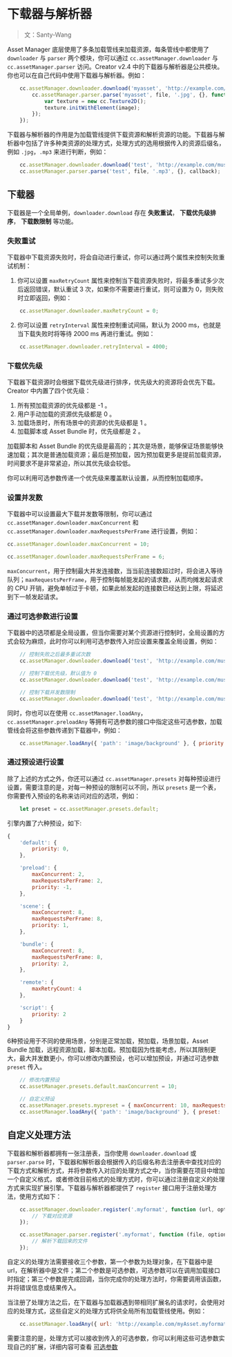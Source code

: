 # 下载器与解析器

> 文：Santy-Wang

Asset Manager 底层使用了多条加载管线来加载资源，每条管线中都使用了 `downloader` 与 `parser` 两个模块，你可以通过 `cc.assetManager.downloader` 与 `cc.assetManager.parser` 访问。Creator v2.4 中的下载器与解析器是公共模块。你也可以在自己代码中使用下载器与解析器。例如：

```js
    cc.assetManager.downloader.download('myasset', 'http://example.com/background.jpg', '.jpg', {}, function (err, file) {
        cc.assetManager.parser.parse('myasset', file, '.jpg', {}, function (err, image) {
            var texture = new cc.Texture2D();
            texture.initWithElement(image);
        });
    });
```

下载器与解析器的作用是为加载管线提供下载资源和解析资源的功能。下载器与解析器中包括了许多种类资源的处理方式，处理方式的选用根据传入的资源后缀名，例如 `.jpg`，`.mp3` 来进行判断，例如：

```js
    cc.assetManager.downloader.download('test', 'http://example.com/music.mp3', '.mp3', {}, callback);
    cc.assetManager.parser.parse('test', file, '.mp3', {}, callback);
```

## 下载器

下载器是一个全局单例，`downloader.download` 存在 **失败重试**， **下载优先级排序**， **下载数限制**  等功能。

### 失败重试

下载器中下载资源失败时，将会自动进行重试，你可以通过两个属性来控制失败重试机制：

1. 你可以设置 `maxRetryCount` 属性来控制当下载资源失败时，将最多重试多少次后返回错误，默认重试 3 次，如果你不需要进行重试，则可设置为 0，则失败时立即返回，例如：

```js
    cc.assetManager.downloader.maxRetryCount = 0;
```

2. 你可以设置 `retryInterval` 属性来控制重试间隔，默认为 2000 ms，也就是当下载失败时将等待 2000 ms 再进行重试。例如： 

```js
    cc.assetManager.downloader.retryInterval = 4000;
```

### 下载优先级

下载器下载资源时会根据下载优先级进行排序，优先级大的资源将会优先下载。 Creator 中内置了四个优先级：

1. 所有预加载资源的优先级都是 -1 。
2. 用户手动加载的资源优先级都是 0 。
3. 加载场景时，所有场景中的资源的优先级都是 1 。
4. 加载脚本或 Asset Bundle 时，优先级都是 2 。

加载脚本和 Asset Bundle 的优先级是最高的；其次是场景，能够保证场景能够快速加载；其次是普通加载资源；最后是预加载，因为预加载更多是提前加载资源，时间要求不是非常紧迫，所以其优先级会较低。

你可以利用可选参数传递一个优先级来覆盖默认设置，从而控制加载顺序。

### 设置并发数

下载器中可以设置最大下载并发数等限制，你可以通过 `cc.assetManager.downloader.maxConcurrent` 和 `cc.assetManager.downloader.maxRequestsPerFrame` 进行设置，例如：

```js
cc.assetManager.downloader.maxConcurrent = 10;

cc.assetManager.downloader.maxRequestsPerFrame = 6;
```
`maxConcurrent`，用于控制最大并发连接数，当当前连接数超过时，将会进入等待队列；`maxRequestsPerFrame`，用于控制每帧能发起的请求数，从而均摊发起请求的 CPU 开销，避免单帧过于卡顿，如果此帧发起的连接数已经达到上限，将延迟到下一帧发起请求。

### 通过可选参数进行设置

下载器中的选项都是全局设置，但当你需要对某个资源进行控制时，全局设置的方式会较为麻烦，此时你可以利用可选参数传入对应设置来覆盖全局设置，例如：

```js
    // 控制失败之后最多重试次数
    cc.assetManager.downloader.download('test', 'http://example.com/music.mp3', '.mp3', { maxRetryCount: 10 }, callback);

    // 控制下载优先级，默认值为 0
    cc.assetManager.downloader.download('test', 'http://example.com/music.mp3', '.mp3', { priority: 2 }, callback);

    // 控制下载并发数限制
    cc.assetManager.downloader.download('test', 'http://example.com/music.mp3', '.mp3', { maxConcurrent: 10 }, callback);
```

同时，你也可以在使用 `cc.assetManager.loadAny`，`cc.assetManager.preloadAny` 等拥有可选参数的接口中指定这些可选参数，加载管线会将这些参数传递到下载器中，例如：

```js
    cc.assetManager.loadAny({ 'path': 'image/background' }, { priority: 2, maxRetryCount: 1 }, callback);
```

### 通过预设进行设置

除了上述的方式之外，你还可以通过 `cc.assetManager.presets` 对每种预设进行设置，需要注意的是，对每一种预设的限制可以不同，所以 `presets` 是一个表，你需要传入预设的名称来访问对应的选项，例如：

```js
    let preset = cc.assetManager.presets.default;
```

引擎内置了六种预设，如下:

```js
{
    'default': {
        priority: 0,
    },

    'preload': {
        maxConcurrent: 2, 
        maxRequestsPerFrame: 2,
        priority: -1,
    },

    'scene': {
        maxConcurrent: 8, 
        maxRequestsPerFrame: 8,
        priority: 1,
    },

    'bundle': {
        maxConcurrent: 8, 
        maxRequestsPerFrame: 8,
        priority: 2,
    },

    'remote': {
        maxRetryCount: 4
    },

    'script': {
        priority: 2
    }
}
```

6种预设用于不同的使用场景，分别是正常加载，预加载，场景加载，Asset Bundle 加载，远程资源加载，脚本加载。预加载因为性能考虑，所以其限制更大，最大并发数更小，你可以修改内置预设，也可以增加预设，并通过可选参数 `preset` 传入。

```js
    // 修改内置预设
    cc.assetManager.presets.default.maxConcurrent = 10;

    // 自定义预设
    cc.assetManager.presets.mypreset = { maxConcurrent: 10, maxRequestsPerFrame: 6 };
    cc.assetManager.loadAny({ 'path': 'image/background' }, { preset: 'mypreset' }, callback);
```

## 自定义处理方法

下载器和解析器都拥有一张注册表，当你使用 `downloader.download` 或 `parser.parse` 时，下载器和解析器会根据传入的后缀名称去注册表中查找对应的下载方式和解析方式，并将参数传入对应的处理方式之中，当你需要在项目中增加一个自定义格式，或者修改目前格式的处理方式时，你可以通过注册自定义的处理方式来实现扩展引擎。下载器与解析器都提供了 `register` 接口用于注册处理方法，使用方式如下：

```js
    cc.assetManager.downloader.register('.myformat', function (url, options, callback) {
        // 下载对应资源
    });

    cc.assetManager.parser.register('.myformat', function (file, options, callback) {
        // 解析下载回来的文件
    });
```

自定义的处理方法需要接收三个参数，第一个参数为处理对象，在下载器中是 url，在解析器中是文件；第二个参数是可选参数，可选参数可以在调用加载接口时指定；第三个参数是完成回调，当你完成你的处理方法时，你需要调用该函数，并将错误信息或结果传入。

当注册了处理方法之后，在下载器与加载器遇到带相同扩展名的请求时，会使用对应的处理方式，这些自定义的处理方式将供全局所有加载管线使用。例如：

```js
    cc.assetManager.loadAny({ url: 'http://example.com/myAsset.myformat' }, callback);
```

需要注意的是，处理方式可以接收到传入的可选参数，你可以利用这些可选参数实现自己的扩展，详细内容可查看 [可选参数](options.md#扩展引擎)